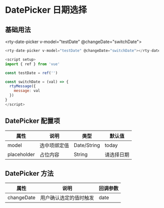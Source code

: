 # DatePicker 日期选择

## 基础用法

<rty-date-picker v-model="testDate" @changeDate="switchDate"></rty-date-picker>

```js
<rty-date-picker v-model="testDate" @changeDate="switchDate"></rty-date-picker>

<script setup>
import { ref } from 'vue'

const testDate = ref('')

const switchDate = (val) => {
  rtyMessage({
    message: val
  })
}
</script>
```

<script setup>
import { ref } from 'vue'
import { rtyDatePicker, rtyInput, rtyMessage } from 'rty-ui-plus'
import 'rty-ui-plus/es/style.css'
import commentComp from '../../vueComponents/comment.vue'

const testDate = ref('')

const switchDate = (val) => {
  rtyMessage({
    message: val
  })
}
</script>

<style lang="scss" scoped>
</style>

## DatePicker 配置项

| 属性        | 说明         | 类型        | 默认值     |
| ----------- | ------------ | ----------- | ---------- |
| model       | 选中项绑定值 | Date/String | today      |
| placeholder | 占位内容     | String      | 请选择日期 |

## DatePicker 方法

| 属性       | 说明                   | 回调参数 |
| ---------- | ---------------------- | -------- |
| changeDate | 用户确认选定的值时触发 | date     |

<commentComp />
